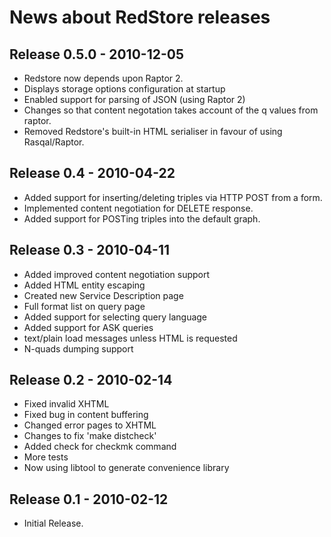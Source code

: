 News about RedStore releases
============================

Release 0.5.0 - 2010-12-05
--------------------------

- Redstore now depends upon Raptor 2.
- Displays storage options configuration at startup
- Enabled support for parsing of JSON (using Raptor 2)
- Changes so that content negotation takes account of the q values from raptor.
- Removed Redstore's built-in HTML serialiser in favour of using Rasqal/Raptor.



Release 0.4 - 2010-04-22
------------------------

- Added support for inserting/deleting triples via HTTP POST from a form.
- Implemented content negotiation for DELETE response.
- Added support for POSTing triples into the default graph.


Release 0.3 - 2010-04-11
------------------------

- Added improved content negotiation support
- Added HTML entity escaping
- Created new Service Description page
- Full format list on query page
- Added support for selecting query language
- Added support for ASK queries
- text/plain load messages unless HTML is requested
- N-quads dumping support


Release 0.2 - 2010-02-14
------------------------

- Fixed invalid XHTML
- Fixed bug in content buffering
- Changed error pages to XHTML
- Changes to fix 'make distcheck'
- Added check for checkmk command
- More tests
- Now using libtool to generate convenience library


Release 0.1 - 2010-02-12
------------------------

- Initial Release.
